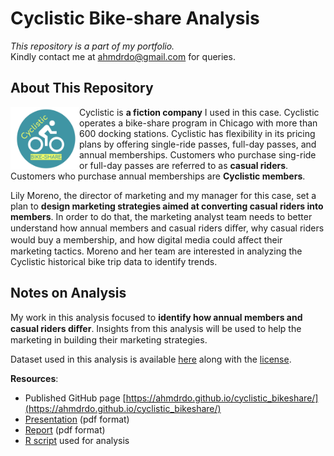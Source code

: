 # Cyclistic Bike-share Analysis

_This repository is a part of my portfolio._  
Kindly contact me at ahmdrdo@gmail.com for queries.

## About This Repository

<img align="left" width="110" height="100" src="gallery/cyclistic_logo.jpg">Cyclistic is **a fiction company** I used in this case. Cyclistic operates a bike-share program in Chicago with more than 600 docking stations. Cyclistic has flexibility in its pricing plans by offering single-ride passes, full-day passes, and annual memberships. Customers who purchase sing-ride or full-day passes are referred to as **casual riders**. Customers who purchase annual memberships are **Cyclistic members**.

Lily Moreno, the director of marketing and my manager for this case, set a plan to **design marketing strategies aimed at converting casual riders into members**. In order to do that, the marketing analyst team needs to better understand how annual members and casual riders diﬀer, why casual riders would buy a membership, and how digital media could aﬀect their marketing tactics. Moreno and her team are interested in analyzing the Cyclistic historical bike trip data to identify trends.

## Notes on Analysis

My work in this analysis focused to **identify how annual members and casual riders diﬀer**. Insights from this analysis will be used to help the marketing in building their marketing strategies.

Dataset used in this analysis is available [here](https://divvy-tripdata.s3.amazonaws.com/index.html) along with the [license](https://ride.divvybikes.com/data-license-agreement).

**Resources**:  
* Published GitHub page [https://ahmdrdo.github.io/cyclistic_bikeshare/](https://ahmdrdo.github.io/cyclistic_bikeshare/)
* [Presentation](https://github.com/ahmdrdo/cyclistic_bikeshare/blob/622912999ee8c6fe9b2f390535cbdb9e59977c15/resources/cyclistic_presentation_pdf.pdf) (pdf format)
* [Report](https://github.com/ahmdrdo/cyclistic_bikeshare/blob/622912999ee8c6fe9b2f390535cbdb9e59977c15/resources/cyclistic_report.pdf) (pdf format)
* [R script](https://gist.github.com/ahmdrdo/ab1e08faa0c62546e14d0bcb22413702) used for analysis
